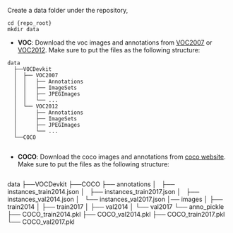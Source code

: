 Create a data folder under the repository,

```
cd {repo_root}
mkdir data
```

- **VOC**:
  Download the voc images and annotations from [VOC2007](http://host.robots.ox.ac.uk/pascal/VOC/voc2007) or [VOC2012](http://host.robots.ox.ac.uk/pascal/VOC/voc2012). Make sure to put the files as the following structure:
  
```
data
  ├──VOCDevkit
  │  ├── VOC2007
  │  │   ├── Annotations  
  │  │   ├── ImageSets
  │  │   ├── JPEGImages
  │  │   └── ...
  │  └── VOC2012
  │      ├── Annotations  
  │      ├── ImageSets
  │      ├── JPEGImages
  │      └── ...
  └──COCO
  
  ```
  
- **COCO**:
  Download the coco images and annotations from [coco website](http://cocodataset.org/#download). Make sure to put the files as the following structure:
  ```
data
  ├──VOCDevkit
  ├──COCO
     ├── annotations
     │   ├── instances_train2014.json
     │   ├── instances_train2017.json
     │   ├── instances_val2014.json
     │   └── instances_val2017.json
     │── images
     │   ├── train2014
     │   ├── train2017
     │   ├── val2014
     │   └── val2017
     └── anno_pickle
         ├── COCO_train2014.pkl
         ├── COCO_val2014.pkl
         ├── COCO_train2017.pkl
         └── COCO_val2017.pkl
  ```
  

